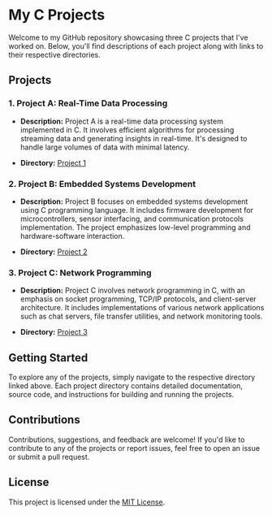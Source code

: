# My C Projects

Welcome to my GitHub repository showcasing three C projects that I've worked on. Below, you'll find descriptions of each project along with links to their respective directories.

## Projects

### 1. Project A: Real-Time Data Processing

- **Description:** Project A is a real-time data processing system implemented in C. It involves efficient algorithms for processing streaming data and generating insights in real-time. It's designed to handle large volumes of data with minimal latency.

- **Directory:** [Project 1](Projects/A1)

### 2. Project B: Embedded Systems Development

- **Description:** Project B focuses on embedded systems development using C programming language. It includes firmware development for microcontrollers, sensor interfacing, and communication protocols implementation. The project emphasizes low-level programming and hardware-software interaction.

- **Directory:** [Project 2](Projects/A1)

### 3. Project C: Network Programming

- **Description:** Project C involves network programming in C, with an emphasis on socket programming, TCP/IP protocols, and client-server architecture. It includes implementations of various network applications such as chat servers, file transfer utilities, and network monitoring tools.

- **Directory:** [Project 3](Projects/A1)

## Getting Started

To explore any of the projects, simply navigate to the respective directory linked above. Each project directory contains detailed documentation, source code, and instructions for building and running the projects.

## Contributions

Contributions, suggestions, and feedback are welcome! If you'd like to contribute to any of the projects or report issues, feel free to open an issue or submit a pull request.

## License

This project is licensed under the [MIT License](LICENSE).
